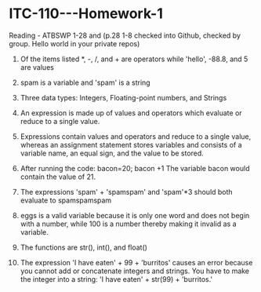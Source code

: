 # ITC-110---Homework-1
Reading - ATBSWP 1-28 and (p.28 1-8 checked into Github, checked by group. Hello world in your private repos)

1. Of the items listed *, -, /, and + are operators while 'hello', -88.8, and 5 are values

2. spam is a variable and 'spam' is a string

3. Three data types: Integers, Floating-point numbers, and Strings

4. An expression is made up of values and operators which evaluate or reduce to a single value.

5. Expressions contain values and operators and reduce to a single value, whereas an assignment statement stores variables and consists of a variable name, an equal sign, and the value to be stored.

6. After running the code: bacon=20; bacon +1   The variable bacon would contain the value of 21.

7. The expressions 'spam' + 'spamspam' and 'spam'*3 should both evaluate to spamspamspam

8. eggs is a valid variable because it is only one word and does not begin with a number, while 100 is a number thereby making it invalid as a variable.

9. The functions are str(), int(), and float()

10. The expression 'I have eaten' + 99 + 'burritos' causes an error because you cannot add or concatenate integers and strings. You have to make the integer into a string: 'I have eaten' + str(99) + 'burritos.'



